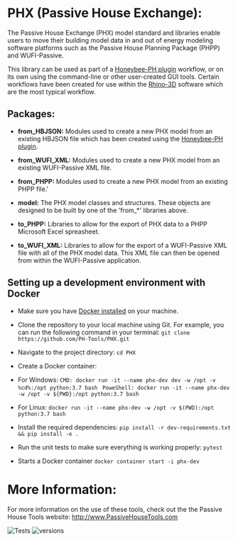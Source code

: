 # PHX (Passive House Exchange):
The Passive House Exchange (PHX) model standard and libraries enable users to move their building model data in and out of energy modeling software platforms such as the Passive House Planning Package (PHPP) and WUFI-Passive.

This library can be used as part of a [Honeybee-PH plugin](https://github.com/PH-Tools/honeybee_ph) workflow, or on its own using the command-line or other user-created GUI tools. Certain workflows have been created for use within the [Rhino-3D](https://www.rhino3d.com/) software which are the most typical workflow.

## Packages:
- **from_HBJSON:** Modules used to create a new PHX model from an existing HBJSON file which has been created using the [Honeybee-PH plugin](https://github.com/PH-Tools/honeybee_ph).

- **from_WUFI_XML:** Modules used to create a new PHX model from an existing WUFI-Passive XML file.

- **from_PHPP:** Modules used to create a new PHX model from an existing PHPP file.'

- **model:** The PHX model classes and structures. These objects are designed to be built by one of the 'from_*' libraries above.

- **to_PHPP:** Libraries to allow for the export of PHX data to a PHPP Microsoft Excel spreasheet.

- **to_WUFI_XML:** Libraries to allow for the export of a WUFI-Passive XML file with all of the PHX model data. This XML file can then be opened from within the WUFI-Passive application.

## Setting up a development environment with Docker
* Make sure you have [Docker installed](https://docs.docker.com/get-docker/) on your machine.
* Clone the repository to your local machine using Git. For example, you can run the following command in your terminal: 
`git clone https://github.com/PH-Tools/PHX.git `
* Navigate to the project directory:
`cd PHX`
* Create a Docker container:

* For Windows:
`CMD: docker run -it --name phx-dev dev -w /opt -v %cd%:/opt python:3.7 bash `
`PoweShell: docker run -it --name phx-dev -w /opt -v ${PWD}:/opt python:3.7 bash `

* For Linux:
`docker run -it --name phx-dev -w /opt -v $(PWD):/opt python:3.7 bash `
* Install the required dependencies:
` pip install -r dev-requirements.txt && pip install -e . `
* Run the unit tests to make sure everything is working properly:
`pytest`
* Starts a Docker container 
`docker container start -i phx-dev `

# More Information:
For more information on the use of these tools, check out the the Passive House Tools website:
http://www.PassiveHouseTools.com

![Tests](https://github.com/PH-Tools/PHX/actions/workflows/ci.yaml/badge.svg )
![versions](https://img.shields.io/pypi/pyversions/pybadges.svg)
